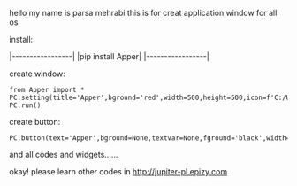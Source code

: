 hello my name is parsa mehrabi 
this is for creat application window for all os

install:

   |-----------------|
   |pip install Apper|
   |-----------------|

create window:
	
	from Apper import *
	PC.setting(title='Apper',bground='red',width=500,height=500,icon=f'C:/Users/Parsa/Desktop/icon.ico')
	PC.run()

create button:
	
	PC.button(text='Apper',bground=None,textvar=None,fground='black',width=10,height=2,x=0,y=0)

and all codes and widgets......

okay! please learn other codes in http://jupiter-pl.epizy.com

